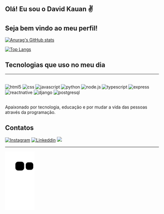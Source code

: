 ## Olá! Eu sou o David Kauan ✌️

## Seja bem vindo ao meu perfil!

[![Anurag's GitHub stats](https://github-readme-stats.vercel.app/api?username=DavidKauan04&theme=radical&count_private=true&show_icons=true&layout=compact)](https://github.com/anuraghazra/github-readme-stats)

[![Top Langs](https://github-readme-stats.vercel.app/api/top-langs/?username=DavidKauan04&layout=compact&theme=radical)](https://github.com/DavidKauan04/github-readme-stats)

## Tecnologias que uso no meu dia
<hr/>
<div style="display: inline_block"><br/>
  <img align="center" alt="html5" src="https://img.shields.io/badge/HTML5-E34F26?style=for-the-badge&logo=html5&logoColor=white">
  <img align="center" alt="css" src="https://img.shields.io/badge/CSS3-1572B6?style=for-the-badge&logo=css3&logoColor=white/">
  <img align="center" alt="javascript" src="https://img.shields.io/badge/JavaScript-F7DF1E?style=for-the-badge&logo=javascript&logoColor=black">
  <img align="center" alt="python" src="https://img.shields.io/badge/Python-14354C?style=for-the-badge&logo=python&logoColor=white">
  <img align="center" alt="node.js" src="https://img.shields.io/badge/Node.js-43853D?style=for-the-badge&logo=node.js&logoColor=white">
  <img align="center" alt="typescript" src="https://img.shields.io/badge/TypeScript-007ACC?style=for-the-badge&logo=typescript&logoColor=white">
  <img align="center" alt="express" src="https://img.shields.io/badge/Express.js-404D59?style=for-the-badge">
  <img align="center" alt="reactnative" src="https://img.shields.io/badge/React_Native-20232A?style=for-the-badge&logo=react&logoColor=61DAFB">
  <img align="center" alt="django" src="https://img.shields.io/badge/Django-092E20?style=for-the-badge&logo=django&logoColor=white">
  <img align="center" alt="postgresql" src="https://img.shields.io/badge/PostgreSQL-316192?style=for-the-badge&logo=postgresql&logoColor=white">
</div><br/>

Apaixonado por tecnologia, educação e por mudar a vida das pessoas através da programação.

## Contatos
[![Instagram](https://img.shields.io/badge/Instagram-E4405F?style=for-the-badge&logo=instagram&logoColor=white)](https://www.instagram.com/david.kauan_00/)
[![Linkeddin](https://img.shields.io/badge/LinkedIn-0077B5?style=for-the-badge&logo=linkedin&logoColor=white)](https://www.linkedin.com/in/david-kauan/)
<a href="mailto:davidkauandkad@gmail.com"><img src="https://img.shields.io/badge/Gmail-D14836?style=for-the-badge&logo=gmail&logoColor=white" /></a>
<hr/>

![Snake animation](https://github.com/DavidKauan04/DavidKauan04/blob/output/github-contribution-grid-snake.svg)
